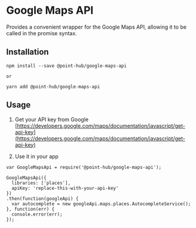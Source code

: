# Google Maps API

Provides a convenient wrapper for the Google Maps API, allowing it to be called in the promise syntax.

## Installation

```
npm install --save @point-hub/google-maps-api

or

yarn add @point-hub/google-maps-api
```

## Usage
1. Get your API key from Google
[https://developers.google.com/maps/documentation/javascript/get-api-key](https://developers.google.com/maps/documentation/javascript/get-api-key)

2. Use it in your app
```
var GoogleMapsApi = require('@point-hub/google-maps-api');

GoogleMapsApi({
  libraries: ['places'],
  apiKey: 'replace-this-with-your-api-key'
})
.then(function(googleApi) {
  var autocomplete = new googleApi.maps.places.AutocompleteService();
}, function(err) {
  console.error(err);
});
```